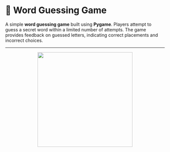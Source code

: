 # 📝 Word Guessing Game

A simple **word guessing game** built using **Pygame**. Players attempt to guess a secret word within a limited number of attempts. The game provides feedback on guessed letters, indicating correct placements and incorrect choices.

---
<center><a href="https://gifyu.com/image/b2A1T">
    <img src="https://s3.gifyu.com/images/b2A1T.gif" width="300" height="300">
</a></center>
